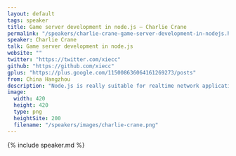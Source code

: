 ```yaml
---
layout: default
tags: speaker
title: Game server development in node.js – Charlie Crane
permalink: "/speakers/charlie-crane-game-server-development-in-nodejs.html"
speaker: Charlie Crane
talk: Game server development in node.js
website: ""
twitter: "https://twitter.com/xiecc"
github: "https://github.com/xiecc"
gplus: "https://plus.google.com/115008636064161269273/posts"
from: China Hangzhou
description: "Node.js is really suitable for realtime network application, and game server is a typical one.  However, game server technology is not as open as other technology, there is almost no open source framework and standard about it. Pomelo framework is a fast, scalable, distributed game server framework for node.js, which we open sourced 6 months ago and gained a lot of attention. We believe it's going to change the whole industry of network game. \nThis topic is about the design of pomelo framework(abstract, scalability, performance etc.), and how to develop game server with it. "
image:
  width: 420
  height: 420
  type: png
  heightSite: 200
  filename: "/speakers/images/charlie-crane.png"
---
```


{% include speaker.md %}
